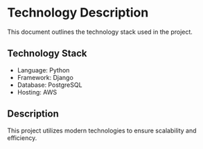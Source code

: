 # Technology Description

This document outlines the technology stack used in the project.

## Technology Stack
- Language: Python
- Framework: Django
- Database: PostgreSQL
- Hosting: AWS

## Description
This project utilizes modern technologies to ensure scalability and efficiency.